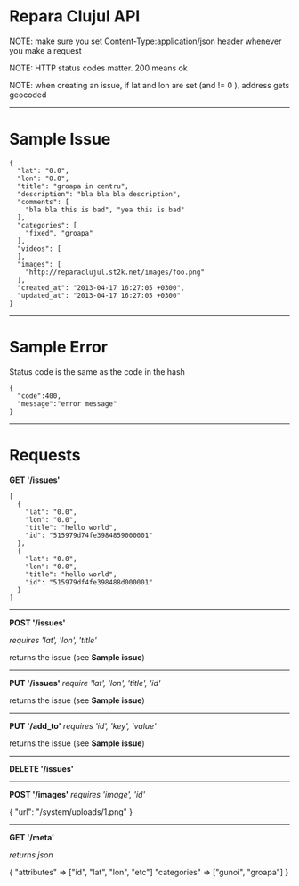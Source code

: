 Repara Clujul API
=================

NOTE: make sure you set Content-Type:application/json header whenever you
make a request

NOTE: HTTP status codes matter. 200 means ok

NOTE: when creating an issue, if lat and lon are set (and != 0 ), address gets geocoded

---

Sample Issue
============

    {
      "lat": "0.0",
      "lon": "0.0",
      "title": "groapa in centru",
      "description": "bla bla bla description",
      "comments": [
        "bla bla this is bad", "yea this is bad"
      ],
      "categories": [
        "fixed", "groapa"
      ],
      "videos": [
      ],
      "images": [
        "http://reparaclujul.st2k.net/images/foo.png"
      ],
      "created_at": "2013-04-17 16:27:05 +0300",
      "updated_at": "2013-04-17 16:27:05 +0300"
    }

---

Sample Error
============

Status code is the same as the code in the hash

    {
      "code":400,
      "message":"error message"
    }

---

Requests
========

__GET '/issues'__

    [
      {
        "lat": "0.0",
        "lon": "0.0",
        "title": "hello world",
        "id": "515979d74fe3984859000001"
      },
      {
        "lat": "0.0",
        "lon": "0.0",
        "title": "hello world",
        "id": "515979df4fe398488d000001"
      }
    ]

---

__POST '/issues'__

_requires 'lat', 'lon', 'title'_

returns the issue (see __Sample issue__)

---

__PUT '/issues'__
_require 'lat', 'lon', 'title', 'id'_

returns the issue (see __Sample issue__)

---

__PUT '/add_to'__
_requires 'id', 'key', 'value'_

returns the issue (see __Sample issue__)

---

__DELETE '/issues'__

---

__POST '/images'__
_requires 'image', 'id'_

  { "url": "/system/uploads/1.png" }

---

__GET '/meta'__

_returns json_

{
  "attributes" => ["id", "lat", "lon", "etc"]
  "categories" => ["gunoi", "groapa"]
}
